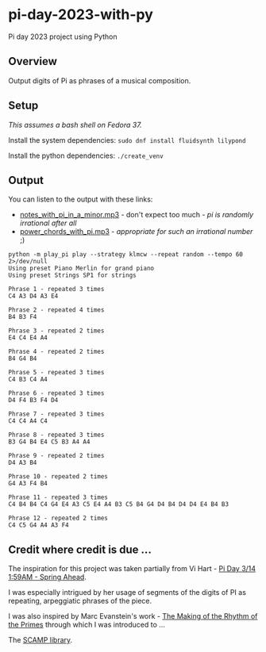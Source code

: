 # pi-day-2023-with-py
Pi day 2023 project using Python

## Overview
Output digits of Pi as phrases of a musical composition.

## Setup
_This assumes a bash shell on Fedora 37._

Install the system dependencies: ```sudo dnf install fluidsynth lilypond```

Install the python dependencies: ```./create_venv```

## Output
You can listen to the output with these links:
* [notes_with_pi_in_a_minor.mp3](./clips/notes_with_pi_in%20a_minor.mp3) - don't expect too much - _pi is randomly irrational after all_
* [power_chords_with_pi.mp3](./clips/power_chords_with_pi.mp3) - _appropriate for such an irrational number_ ;)

```
python -m play_pi play --strategy klmcw --repeat random --tempo 60 2>/dev/null
Using preset Piano Merlin for grand piano
Using preset Strings SP1 for strings

Phrase 1 - repeated 3 times
C4 A3 D4 A3 E4

Phrase 2 - repeated 4 times
B4 B3 F4

Phrase 3 - repeated 2 times
E4 C4 E4 A4

Phrase 4 - repeated 2 times
B4 G4 B4

Phrase 5 - repeated 3 times
C4 B3 C4 A4

Phrase 6 - repeated 3 times
D4 F4 B3 F4 D4

Phrase 7 - repeated 3 times
C4 C4 A4 C4

Phrase 8 - repeated 3 times
B3 G4 B4 E4 C5 B3 A4 A4

Phrase 9 - repeated 2 times
D4 A3 B4

Phrase 10 - repeated 2 times
G4 A3 F4 B4

Phrase 11 - repeated 3 times
C4 B4 B4 C4 G4 E4 A3 C5 E4 A4 B3 C5 B4 G4 D4 B4 D4 D4 E4 B4 B3

Phrase 12 - repeated 2 times
C4 C5 G4 A4 A3 F4
```


## Credit where credit is due ...
The inspiration for this project was taken partially from Vi Hart - [Pi Day 3/14 1:59AM - Spring Ahead](https://www.youtube.com/watch?v=AHrth9lOfzo&ab_channel=Vihart).

I was especially intrigued by her usage of segments of the digits of PI as repeating, arpeggiatic phrases of the piece.

I was also inspired by Marc Evanstein's work - [The Making of the Rhythm of the Primes](https://youtu.be/GzrTmukxUxA) through which I was introduced to ...

The [SCAMP library](http://scamp.marcevanstein.com/).
